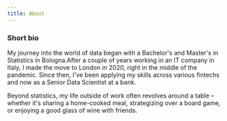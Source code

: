 ```yaml
---
title: About
---
```


### Short bio 

My journey into the world of data began with a Bachelor's and Master's in Statistics in Bologna.After a couple of years working in an IT company in Italy, I made the move to London in 2020, right in the middle of the pandemic. Since then, I've been applying my skills across various fintechs and now as a Senior Data Scientist at a bank.

Beyond statistics, my life outside of work often revolves around a table – whether it's sharing a home-cooked meal, strategizing over a board game, or enjoying a good glass of wine with friends.